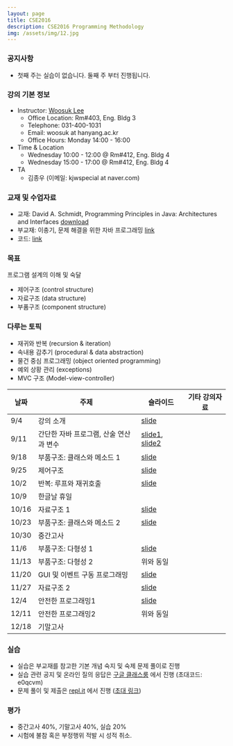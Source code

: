 ```yaml
---
layout: page
title: CSE2016
description: CSE2016 Programming Methodology
img: /assets/img/12.jpg
---
```


### 공지사항 
- 첫째 주는 실습이 없습니다. 둘째 주 부터 진행됩니다.

### 강의 기본 정보
* Instructor: [Woosuk Lee](http://psl.hanynag.ac.kr)
  * Office Location: Rm#403, Eng. Bldg 3 
  * Telephone: 031-400-1031 
  * Email: woosuk at hanyang.ac.kr 
  * Office Hours: Monday 14:00 - 16:00 
* Time & Location
  * Wednesday 10:00 - 12:00 @ Rm#412, Eng. Bldg 4
  * Wednesday 15:00 - 17:00 @ Rm#412, Eng. Bldg 4
* TA
	* 김종우 (이메일: kjwspecial at naver.com)

### 교재 및 수업자료 
- 교재: David A. Schmidt, Programming Principles in Java: Architectures and Interfaces [download](http://plasse.hanyang.ac.kr/class/cse216/2014/Notes/textbook.zip)
- 부교재: 이충기, 문제 해결을 위한 자바 프로그래밍 [link](https://kyobobook.co.kr/product/detailViewKor.laf?mallGb=KOR&ejkGb=KOR&barcode=9788970508979&orderClick=JAj)
- 코드: [link](https://github.com/cse2016hy/cse2016hy.github.io/tree/master/code/)

### 목표
프로그램 설계의 이해 및 숙달
   - 제어구조 (control structure)
   - 자료구조 (data structure)
   - 부품구조 (component structure) 

### 다루는 토픽
- 재귀와 반복 (recursion & iteration)
- 속내용 감추기 (procedural & data abstraction)
- 물건 중심 프로그래밍 (object oriented programming)
- 예외 상황 관리 (exceptions)
- MVC 구조 (Model-view-controller) 


날짜 | 주제 | 슬라이드 | 기타 강의자료
-------------|-------------|-----------|---------
9/4 | 강의 소개 | [slide](http://psl.hanyang.ac.kr/~wslee/courses/cse2016/01-intro.pdf)|
9/11 | 간단한 자바 프로그램, 산술 연산과 변수 | [slide1](http://psl.hanyang.ac.kr/~wslee/courses/cse2016/02-simple.pdf), [slide2](http://psl.hanyang.ac.kr/~wslee/courses/cse2016/03-variable.pdf) |
9/18 | 부품구조: 클래스와 메소드 1 | [slide](http://psl.hanyang.ac.kr/~wslee/courses/cse2016/04-class.pdf) |
9/25 | 제어구조 | [slide](http://psl.hanyang.ac.kr/~wslee/courses/cse2016/05-control.pdf) | 
10/2 | 반복: 루프와 재귀호출 | [slide](http://psl.hanyang.ac.kr/~wslee/courses/cse2016/06-iteration.pdf) |
10/9 | 한글날 휴일 |  |
10/16 | 자료구조 1 | [slide](http://psl.hanyang.ac.kr/~wslee/courses/cse2016/07-array.pdf) |
10/23 | 부품구조: 클래스와 메소드 2 | [slide](http://psl.hanyang.ac.kr/~wslee/courses/cse2016/08-inheritance.pdf) |
10/30 | 중간고사 | |
11/6 | 부품구조: 다형성 1 | [slide](http://psl.hanyang.ac.kr/~wslee/courses/cse2016/09-interface.pdf) |
11/13 | 부품구조: 다형성 2 | 위와 동일 |
11/20 | GUI 및 이벤트 구동 프로그래밍 | [slide](http://psl.hanyang.ac.kr/~wslee/courses/cse2016/10-GUI.pdf) |
11/27 | 자료구조 2 | [slide](http://psl.hanyang.ac.kr/~wslee/courses/cse2016/11-file.pdf) |
12/4 | 안전한 프로그래밍1 | [slide](http://psl.hanyang.ac.kr/~wslee/courses/cse2016/12-secure_coding.pdf) |
12/11 | 안전한 프로그래밍2 | 위와 동일 |
12/18 | 기말고사 |  |

### 실습
- 실습은 부교재를 참고한 기본 개념 숙지 및 숙제 문제 풀이로 진행
- 실습 관련 공지 및 온라인 질의 응답은
  [구글 클래스룸](https://classroom.google.com) 에서 진행 (초대코드: e0qcvm)
- 문제 풀이 및 제출은 [repl.it](https://repl.it/) 에서 진행 ([초대 링크](https://repl.it/classroom/invite/dXxvbeP)) 

### 평가
- 중간고사 40%, 기말고사 40%, 실습 20%
- 시험에 불참 혹은 부정행위 적발 시 성적 취소.
